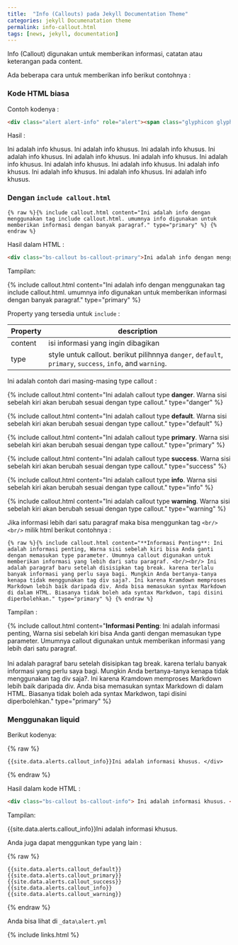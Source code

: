```yaml
---
title:  "Info (Callouts) pada Jekyll Documentation Theme"
categories: jekyll Documenatation theme
permalink: info-callout.html
tags: [news, jekyll, documentation]
---
```



Info (Callout) digunakan  untuk memberikan informasi, catatan atau keterangan pada content.

Ada beberapa cara untuk memberikan info berikut contohnya :

### Kode HTML biasa

Contoh kodenya :

```html
<div class="alert alert-info" role="alert"><span class="glyphicon glyphicon-question-sign"></span> Ini adalah info khusus. Ini adalah info khusus. Ini adalah info khusus. Ini adalah info khusus. Ini adalah info khusus. Ini adalah info khusus. Ini adalah info khusus. Ini adalah info khusus. Ini adalah info khusus. Ini adalah info khusus. Ini adalah info khusus. Ini adalah info khusus. Ini adalah info khusus. </div>
```

Hasil :

<div class="alert alert-info" role="alert"><span class="glyphicon glyphicon-question-sign"></span> Ini adalah info khusus. Ini adalah info khusus. Ini adalah info khusus. Ini adalah info khusus. Ini adalah info khusus. Ini adalah info khusus. Ini adalah info khusus. Ini adalah info khusus. Ini adalah info khusus. Ini adalah info khusus. Ini adalah info khusus. Ini adalah info khusus. Ini adalah info khusus. </div>

### Dengan `include callout.html`

```
{% raw %}{% include callout.html content="Ini adalah info dengan menggunakan tag include callout.html. umumnya info digunakan untuk memberikan informasi dengan banyak paragraf." type="primary" %} {% endraw %}
```

Hasil dalam HTML :

```html
<div class="bs-callout bs-callout-primary">Ini adalah info dengan menggunakan tag include callout.html. umumnya info digunakan untuk memberikan informasi dengan banyak paragraf.</div>
```

Tampilan:

{% include callout.html content="Ini adalah info dengan menggunakan tag include callout.html. umumnya info digunakan untuk memberikan informasi dengan banyak paragraf." type="primary" %}

Property yang tersedia untuk `include` :

| Property | description |
|-------|--------|
| content | isi informasi yang ingin dibagikan |
| type | style untuk callout. berikut pilihnnya `danger`, `default`, `primary`, `success`, `info`, and `warning`.|

Ini adalah contoh dari masing-masing type callout :

{% include callout.html content="Ini adalah callout type **danger**. Warna sisi sebelah kiri akan berubah sesuai dengan type callout." type="danger" %}

{% include callout.html content="Ini adalah callout type **default**. Warna sisi sebelah kiri akan berubah sesuai dengan type callout." type="default" %}

{% include callout.html content="Ini adalah callout type **primary**. Warna sisi sebelah kiri akan berubah sesuai dengan type callout." type="primary" %}

{% include callout.html content="Ini adalah callout type **success**. Warna sisi sebelah kiri akan berubah sesuai dengan type callout." type="success" %}

{% include callout.html content="Ini adalah callout type **info**. Warna sisi sebelah kiri akan berubah sesuai dengan type callout." type="info" %}

{% include callout.html content="Ini adalah callout type **warning**. Warna sisi sebelah kiri akan berubah sesuai dengan type callout." type="warning" %}

Jika informasi lebih dari satu paragraf maka bisa menggunkan tag `<br/><br/>` milik html berikut contohnya :

```
{% raw %}{% include callout.html content="**Informasi Penting**: Ini adalah informasi penting, Warna sisi sebelah kiri bisa Anda ganti dengan memasukan type parameter. Umumnya callout digunakan untuk memberikan informasi yang lebih dari satu paragraf. <br/><br/> Ini adalah paragraf baru setelah disisipkan tag break. karena terlalu banyak informasi yang perlu saya bagi. Mungkin Anda bertanya-tanya kenapa tidak menggunakan tag div saja?. Ini karena Kramdown memproses Markdown lebih baik daripada div. Anda bisa memasukan syntax Markdown di dalam HTML. Biasanya tidak boleh ada syntax Markdwon, tapi disini diperbolehkan." type="primary" %} {% endraw %}
```

Tampilan :

{% include callout.html content="**Informasi Penting**: Ini adalah informasi penting, Warna sisi sebelah kiri bisa Anda ganti dengan memasukan type parameter. Umumnya callout digunakan untuk memberikan informasi yang lebih dari satu paragraf. <br/><br/> Ini adalah paragraf baru setelah disisipkan tag break. karena terlalu banyak informasi yang perlu saya bagi. Mungkin Anda bertanya-tanya kenapa tidak menggunakan tag div saja?. Ini karena Kramdown memproses Markdown lebih baik daripada div. Anda bisa memasukan syntax Markdown di dalam HTML. Biasanya tidak boleh ada syntax Markdwon, tapi disini diperbolehkan." type="primary" %}

### Menggunakan liquid

Berikut kodenya:

{% raw %}
```
{{site.data.alerts.callout_info}}Ini adalah informasi khusus. </div>
```
{% endraw %}

Hasil dalam kode HTML :

```html
<div class="bs-callout bs-callout-info"> Ini adalah informasi khusus. </div>
```

Tampilan:

{{site.data.alerts.callout_info}}Ini adalah informasi khusus. </div>

Anda juga dapat menggunkan type yang lain :

{% raw %}
```
{{site.data.alerts.callout_default}}
{{site.data.alerts.callout_primary}}
{{site.data.alerts.callout_success}}
{{site.data.alerts.callout_info}}
{{site.data.alerts.callout_warning}}
```
{% endraw %}

Anda bisa lihat di `_data\alert.yml`

{% include links.html %}
